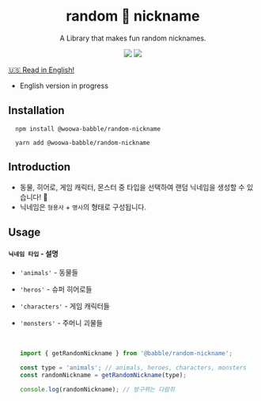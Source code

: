 <div align='center'>
<h1>random 🎲 nickname</h1>

A Library that makes fun random nicknames.

  <div display='flex'>
    <img src='https://img.shields.io/badge/license-MIT-green' />
    <img src='https://img.shields.io/badge/version-1.0.0-orange' />
  </div>
</div>

[🇺🇸 Read in English!]('https://github.com/woowa-babble/random-nickname/blob/master/README.en.md')

- English version in progress
  <br />

## Installation

```
  npm install @woowa-babble/random-nickname

  yarn add @woowa-babble/random-nickname
```

## Introduction

- 동물, 히어로, 게임 캐릭터, 몬스터 중 타입을 선택하여 랜덤 닉네임을 생성할 수 있습니다! 🤩
- 닉네임은 `형용사` + `명사`의 형태로 구성됩니다.

## Usage

#### `닉네임 타입` - 설명

- `'animals'` - 동물들
- `'heros'` - 슈퍼 히어로들
- `'characters'` - 게임 캐릭터들
- `'monsters'` - 주머니 괴물들

  <br />

  ```javascript
  import { getRandomNickname } from '@babble/random-nickname';

  const type = 'animals'; // animals, heroes, characters, monsters
  const randomNickname = getRandomNickname(type);

  console.log(randomNickname); // 방구뀌는 다람쥐
  ```
